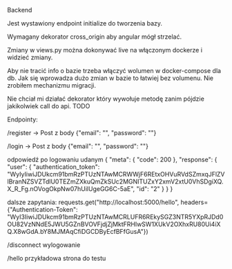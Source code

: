 Backend

Jest wystawiony endpoint initialize do tworzenia bazy.

Wymagany dekorator cross_origin aby angular mógł strzelać.

Zmiany w views.py można dokonywać live na włączonym dockerze i widzieć zmiany.

Aby nie tracić info o bazie trzeba włączyć wolumen w docker-compose dla db. Jak się wprowadza dużo zmian w bazie to łatwiej bez volumenu.
Nie zrobiłem mechanizmu migracji.

Nie chciał mi działać dekorator który wywołuje metodę zanim pójdzie jakikolwiek call do api. TODO


Endpointy:

/register -> Post z body {"email": "", "password": ""}

/login -> Post z body {"email": "", "password": ""}

odpowiedź po logowaniu udanym
{
    "meta": {
        "code": 200
    },
    "response": {
        "user": {
            "authentication_token": "WyIyIiwiJDUkcm91bmRzPTUzNTAwMCRWWjF6REtxOHVuRVdSZmxqJFlZVlBranNZSVZTdlU0TEZmZXkuQmZkSUc2MGNITUZxY2xmV2xtU0VhSDgiXQ.X_R_Fg.nOVogOkpNw07hUilUgeGG6C-5aE",
            "id": "2"
        }
    }
}

dalsze zapytania:
requests.get("http://localhost:5000/hello", headers={"Authentication-Token": "WyI3IiwiJDUkcm91bmRzPTUzNTAwMCRLUFR6REkySGZ3NTR5YXpRJDd0OU82VzNNdE5JWU5GZnBVOVFjdjZjMktFRHlwSW1XUkV2OXhxRU80Ui4iXQ.X8wGdA.bY8MJMAqCfiDGCDByEcfBFfGusA"})

/disconnect wylogowanie

/hello przykładowa strona do testu